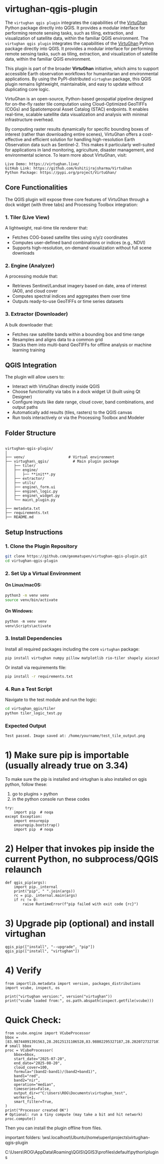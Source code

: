 # virtughan-qgis-plugin
The `virtughan qgis plugin` integrates the capabilities of the [VirtuGhan](https://pypi.org/project/virtughan/) Python package directly into QGIS. It provides a modular interface for performing remote sensing tasks, such as tiling, extraction, and visualization of satellite data, within the familiar QGIS environment.
The `virtughan qgis plugin` integrates the capabilities of the [VirtuGhan](https://pypi.org/project/virtughan/) Python package directly into QGIS. It provides a modular interface for performing remote sensing tasks, such as tiling, extraction, and visualization of satellite data, within the familiar QGIS environment.

This plugin is part of the broader **VirtuGhan** initiative, which aims to support accessible Earth observation workflows for humanitarian and environmental applications. By using the PyPI-distributed `virtughan` package, this QGIS plugin remains lightweight, maintainable, and easy to update without duplicating core logic.

VirtuGhan is an open-source, Python-based geospatial pipeline designed for on-the-fly raster tile computation using Cloud-Optimized GeoTIFFs (COGs) and Spatiotemporal Asset Catalog (STAC) endpoints. It enables real-time, scalable satellite data visualization and analysis with minimal infrastructure overhead.

By computing raster results dynamically for specific bounding boxes of interest (rather than downloading entire scenes), VirtuGhan offers a cost-effective and efficient solution for handling high-resolution Earth Observation data such as Sentinel-2. This makes it particularly well-suited for applications in land monitoring, agriculture, disaster management, and environmental science.
To learn more about VirtuGhan, visit: 
```
Live Demo: https://virtughan.live/
GitHub Link: https://github.com/kshitijrajsharma/VirtuGhan 
Python Package: https://pypi.org/project/VirtuGhan/ 
```
## Core Functionalities

The QGIS plugin will expose three core features of VirtuGhan through a dock widget (with three tabs) and Processing Toolbox integration:

### 1. Tiler (Live View)

A lightweight, real-time tile renderer that:

- Fetches COG-based satellite tiles using x/y/z coordinates  
- Computes user-defined band combinations or indices (e.g., NDVI)  
- Supports high-resolution, on-demand visualization without full scene downloads  

### 2. Engine (Analyzer)

A processing module that:

- Retrieves Sentinel/Landsat imagery based on date, area of interest (AOI), and cloud cover  
- Computes spectral indices and aggregates them over time  
- Outputs ready-to-use GeoTIFFs or time series datasets  

### 3. Extractor (Downloader)

A bulk downloader that:

- Fetches raw satellite bands within a bounding box and time range  
- Resamples and aligns data to a common grid  
- Stacks them into multi-band GeoTIFFs for offline analysis or machine learning training  

## QGIS Integration

The plugin will allow users to:

- Interact with VirtuGhan directly inside QGIS  
- Choose functionality via tabs in a dock widget UI (built using Qt Designer)  
- Configure inputs like date range, cloud cover, band combinations, and output paths  
- Automatically add results (tiles, rasters) to the QGIS canvas  
- Run tools interactively or via the Processing Toolbox and Modeler  


## Folder Structure

```

virtughan-qgis-plugin/
│
├── venv/                    # Virtual environment
├── virtughan\_qgis/           # Main plugin package
│   ├── tiler/
│   ├── engine/
│   │   ├── **init**.py
│   ├── extractor/
│   ├── utils/
│   ├── engine\_form.ui
│   ├── engine\_logic.py
│   ├── engine\_widget.py
│   └── main\_plugin.py
│
├── metadata.txt
├── requirements.txt
├── README.md

````

## Setup Instructions

### 1. Clone the Plugin Repository

```bash
git clone https://github.com/geomatupen/virtughan-qgis-plugin.git
cd virtughan-qgis-plugin
````

### 2. Set Up a Virtual Environment

#### On Linux/macOS:

```bash
python3 -m venv venv
source venv/bin/activate
```

#### On Windows:

```powershell
python -m venv venv
venv\Scripts\activate
```

### 3. Install Dependencies

Install all required packages including the core `virtughan` package:

```bash
pip install virtughan numpy pillow matplotlib rio-tiler shapely aiocache mercantile
```

Or install via requirements file:

```bash
pip install -r requirements.txt
```

### 4. Run a Test Script

Navigate to the test module and run the logic:

```bash
cd virtughan_qgis/tiler
python tiler_logic_test.py
```

### Expected Output

```
Test passed. Image saved at: /home/yourname/test_tile_output.png
```


# 1) Make sure pip is importable (usually already true on 3.34)
To make sure the pip is installed and virtughan is also installed on qgis python, follow these:
1. go to plugins > python
2. in the python console run these codes
```
try:
    import pip  # noqa
except Exception:
    import ensurepip
    ensurepip.bootstrap()
    import pip  # noqa
```

# 2) Helper that invokes pip inside the current Python, no subprocess/QGIS relaunch
```
def qgis_pip(args):
    import pip._internal
    print("pip", " ".join(args))
    rc = pip._internal.main(args)
    if rc != 0:
        raise RuntimeError(f"pip failed with exit code {rc}")
```

# 3) Upgrade pip (optional) and install virtughan
```
qgis_pip(["install", "--upgrade", "pip"])
qgis_pip(["install", "virtughan"])
```

# 4) Verify
```
from importlib.metadata import version, packages_distributions
import vcube, inspect, os

print("virtughan version:", version("virtughan"))
print("vcube loaded from:", os.path.abspath(inspect.getfile(vcube)))
```


# Quick Check: 
```
from vcube.engine import VCubeProcessor
bbox = [83.98744091391563,28.20125131106528,83.98802295327187,28.202072732710718]  # small bbox
proc = VCubeProcessor(
    bbox=bbox,
    start_date="2025-07-20",
    end_date="2025-08-20",
    cloud_cover=100,
    formula="(band2-band1)/(band2+band1)",
    band1="red",
    band2="nir",
    operation="median",
    timeseries=False,
    output_dir=r"C:\Users\ROG\Documents\virtughan_test",
    workers=1,
    smart_filter=True,
)
print("Processor created OK")
# Optional: run a tiny compute (may take a bit and hit network)
proc.compute()
```

Then you can install the plugin offline from files. 

important folders: \\wsl.localhost\Ubuntu\home\upen\projects\virtughan-qgis-plugin

C:\Users\ROG\AppData\Roaming\QGIS\QGIS3\profiles\default\python\plugins





